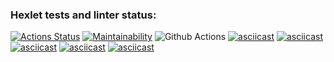 ### Hexlet tests and linter status:
[![Actions Status](https://github.com/SellY0urS0ul/php-project-lvl1/workflows/hexlet-check/badge.svg)](https://github.com/SellY0urS0ul/php-project-lvl1/actions)
[![Maintainability](https://api.codeclimate.com/v1/badges/a99a88d28ad37a79dbf6/maintainability)](https://codeclimate.com/github/codeclimate/codeclimate/maintainability)
![Github Actions](https://github.com/SellY0urS0ul/php-project-lvl1/actions/workflows/github-actions.yml/badge.svg)
[![asciicast](https://asciinema.org/a/vQTbQEGSakibS4EPLU9hyNx1p.svg)](https://asciinema.org/a/vQTbQEGSakibS4EPLU9hyNx1p)
[![asciicast](https://asciinema.org/a/cjX5UlfB7v5cYxJWCpGQndphx.svg)](https://asciinema.org/a/cjX5UlfB7v5cYxJWCpGQndphx)
[![asciicast](https://asciinema.org/a/1meKbjdkpHa8GMLxarXQAraDA.svg)](https://asciinema.org/a/1meKbjdkpHa8GMLxarXQAraDA)
[![asciicast](https://asciinema.org/a/mItIK8fE5NNJDlBLJLzBhUQNf.svg)](https://asciinema.org/a/mItIK8fE5NNJDlBLJLzBhUQNf)
[![asciicast](https://asciinema.org/a/qTES9zyduUW37qz807M9vgCI0.svg)](https://asciinema.org/a/qTES9zyduUW37qz807M9vgCI0)